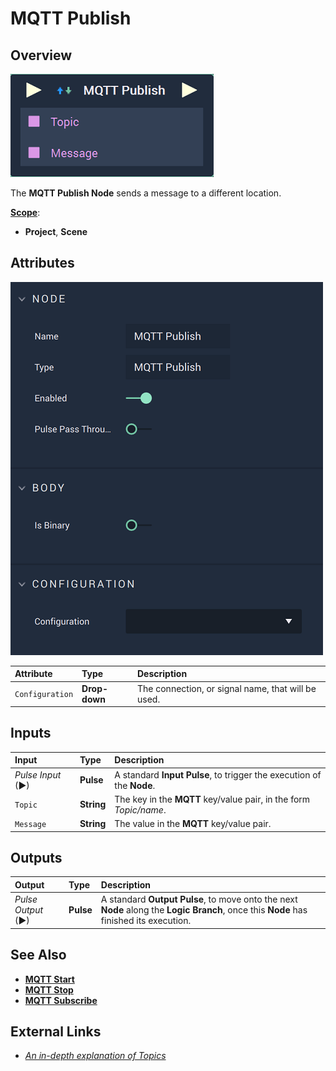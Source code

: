# MQTT Publish

## Overview

![The MQTT Publish Node.](../../../.gitbook/assets/mqttpublishnode.png)

The **MQTT Publish Node** sends a message to a different location.

[**Scope**](../overview.md#scopes):
*  **Project**, **Scene**

## Attributes

![The MQTT Publish Node Attributes.](../../../.gitbook/assets/mqttpublishattributes.png)

| Attribute | Type | Description |
| :--- | :--- | :--- |
| `Configuration` | **Drop-down** | The connection, or signal name, that will be used. |

## Inputs

| Input | Type | Description |
| :--- | :--- | :--- |
| _Pulse Input_ \(►\) | **Pulse** | A standard **Input Pulse**, to trigger the execution of the **Node**. |
| `Topic` | **String** | The key in the **MQTT** key/value pair, in the form _Topic/name_. |
| `Message` | **String** | The value in the **MQTT** key/value pair. |

## Outputs

| Output | Type | Description |
| :--- | :--- | :--- |
| _Pulse Output_ \(►\) | **Pulse** | A standard **Output Pulse**, to move onto the next **Node** along the **Logic Branch**, once this **Node** has finished its execution. |

## See Also

* [**MQTT Start**](mqttstart.md)
* [**MQTT Stop**](mqttstop.md)
* [**MQTT Subscribe**](mqttsubscribe.md)

## External Links

* [_An in-depth explanation of Topics_](http://www.steves-internet-guide.com/understanding-mqtt-topics/#:~:text=%20Understanding%20MQTT%20Topics%20%201%20The%20%24SYS,publish%20to%20an%20individual%20topic.%20That...%20More%20)

